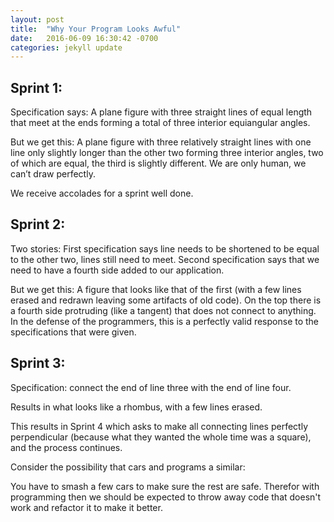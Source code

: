 ```yaml
---
layout: post
title:  "Why Your Program Looks Awful"
date:   2016-06-09 16:30:42 -0700
categories: jekyll update
---
```

## Sprint 1:
Specification says: A plane figure with three straight lines of equal length that meet at the ends forming a total of three interior equiangular angles.

But we get this: A plane figure with three relatively straight lines with one line only slightly longer than the other two forming three interior angles, two of which are equal, the third is slightly different. We are only human, we can’t draw perfectly.

We receive accolades for a sprint well done.

## Sprint 2:
Two stories:
First specification says line needs to be shortened to be equal to the other two, lines still need to meet.
Second specification says that we need to have a fourth side added to our application.

But we get this: A figure that looks like that of the first (with a few lines erased and redrawn leaving some artifacts of old code). On the top there is a fourth side protruding (like a tangent) that does not connect to anything. In the defense of the programmers, this is a perfectly valid response to the specifications that were given.

## Sprint 3:
Specification: connect the end of line three with the end of line four.

Results in what looks like a rhombus, with a few lines erased.

This results in Sprint 4 which asks to make all connecting lines perfectly perpendicular (because what they wanted the whole time was a square), and the process continues.




Consider the possibility that cars and programs a similar:

You have to smash a few cars to make sure the rest are safe. Therefor with programming then we should be expected to throw away code that doesn't work and refactor it to make it better.
